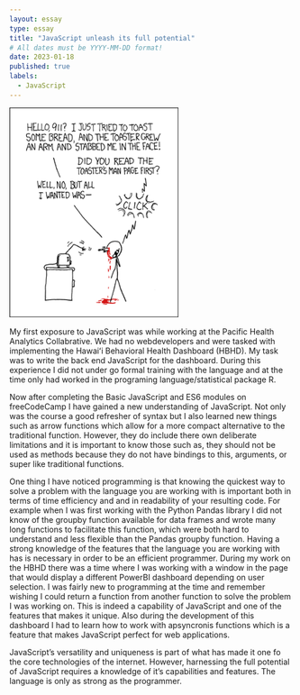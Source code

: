```yaml
---
layout: essay
type: essay
title: "JavaScript unleash its full potential"
# All dates must be YYYY-MM-DD format!
date: 2023-01-18
published: true
labels:
  - JavaScript
---
```


<img width="300px" class="rounded float-start pe-4" src="../img/smart-questions/rtfm.png">

My first exposure to JavaScript was while working at the Pacific Health Analytics Collabrative. We had no  webdevelopers and were tasked with implementing the Hawaiʻi Behavioral Health Dashboard (HBHD). My task was to write the back end JavaScript for the dashboard. During this experience I did not under go formal training with the language and at the time only had worked in the programing language/statistical package R. 

Now after completing the Basic JavaScript and ES6 modules on freeCodeCamp I have gained a new understanding of JavaScript. Not only was the course a good refresher of syntax but I also learned new things such as arrow functions which allow for a more compact alternative to the traditional function. However, they do include there own deliberate limitations and it is important to know those such as, they should not be used as methods because they do not have bindings to this, arguments, or super like traditional functions. 

One thing I have noticed programming is that knowing the quickest way to solve a problem with the language you are working with is important both in terms of time efficiency and and in readability of your resulting code. For example when I was first working with the Python Pandas library I did not know of the groupby function available for data frames and wrote many long functions to facilitate this function, which were both hard to understand and less flexible than the Pandas groupby function. Having a strong knowledge of the features that the language you are working with has is necessary in order to be an efficient programmer.
During my work on the HBHD there was a time where I was working with a window in the page that would display a different PowerBI dashboard depending on user selection. I was fairly new to programming at the time and remember wishing I could return a function from another function to solve the problem I was working on. This is indeed a capability of JavaScript and one of the features that makes it unique. Also during the development of this dashboard I had to learn how to work with apsyncronis functions which is a feature that makes JavaScript perfect for web applications.

JavaScript’s versatility and uniqueness is part of what has made it one fo the core technologies of the internet. However, harnessing the full potential of JavaScript requires a knowledge of it’s capabilities and features. The language is only as strong as the programmer.
